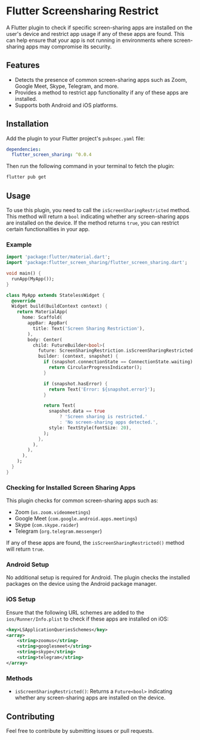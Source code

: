# Flutter Screensharing Restrict

A Flutter plugin to check if specific screen-sharing apps are installed on the user's device and restrict app usage if any of these apps are found. This can help ensure that your app is not running in environments where screen-sharing apps may compromise its security.

## Features

- Detects the presence of common screen-sharing apps such as Zoom, Google Meet, Skype, Telegram, and more.
- Provides a method to restrict app functionality if any of these apps are installed.
- Supports both Android and iOS platforms.

## Installation

Add the plugin to your Flutter project's `pubspec.yaml` file:

```yaml
dependencies:
  flutter_screen_sharing: ^0.0.4
```

Then run the following command in your terminal to fetch the plugin:

```bash
flutter pub get
```

## Usage

To use this plugin, you need to call the `isScreenSharingRestricted` method. This method will return a `bool` indicating whether any screen-sharing apps are installed on the device. If the method returns `true`, you can restrict certain functionalities in your app.

### Example

```dart
import 'package:flutter/material.dart';
import 'package:flutter_screen_sharing/flutter_screen_sharing.dart';

void main() {
  runApp(MyApp());
}

class MyApp extends StatelessWidget {
  @override
  Widget build(BuildContext context) {
    return MaterialApp(
      home: Scaffold(
        appBar: AppBar(
          title: Text('Screen Sharing Restriction'),
        ),
        body: Center(
          child: FutureBuilder<bool>(
            future: ScreenSharingRestriction.isScreenSharingRestricted(),
            builder: (context, snapshot) {
              if (snapshot.connectionState == ConnectionState.waiting) {
                return CircularProgressIndicator();
              }

              if (snapshot.hasError) {
                return Text('Error: ${snapshot.error}');
              }

              return Text(
                snapshot.data == true
                    ? 'Screen sharing is restricted.'
                    : 'No screen-sharing apps detected.',
                style: TextStyle(fontSize: 20),
              );
            },
          ),
        ),
      ),
    );
  }
}
```

### Checking for Installed Screen Sharing Apps

This plugin checks for common screen-sharing apps such as:

- Zoom (`us.zoom.videomeetings`)
- Google Meet (`com.google.android.apps.meetings`)
- Skype (`com.skype.raider`)
- Telegram (`org.telegram.messenger`)

If any of these apps are found, the `isScreenSharingRestricted()` method will return `true`.

### Android Setup

No additional setup is required for Android. The plugin checks the installed packages on the device using the Android package manager.

### iOS Setup

Ensure that the following URL schemes are added to the `ios/Runner/Info.plist` to check if these apps are installed on iOS:

```xml
<key>LSApplicationQueriesSchemes</key>
<array>
    <string>zoomus</string>
    <string>googlesmeet</string>
    <string>skype</string>
    <string>telegram</string>
</array>
```

### Methods

- `isScreenSharingRestricted()`: Returns a `Future<bool>` indicating whether any screen-sharing apps are installed on the device.

## Contributing

Feel free to contribute by submitting issues or pull requests.





